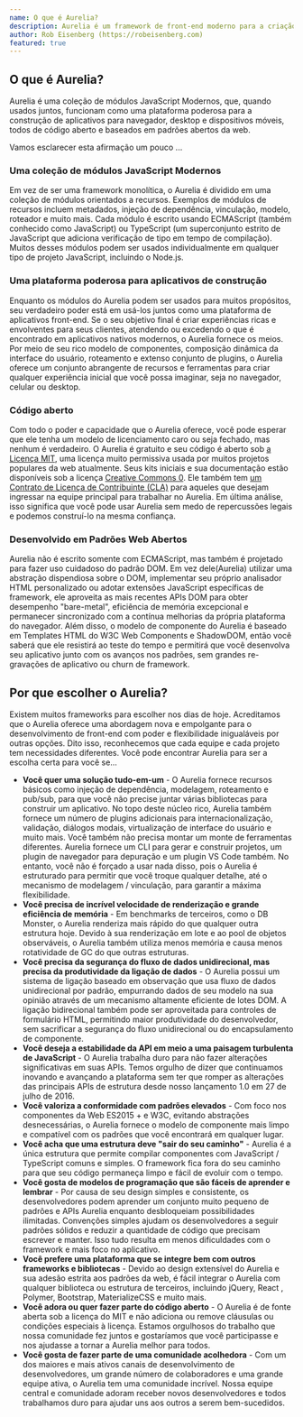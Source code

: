 ```yaml
---
name: O que é Aurelia?
description: Aurelia é um framework de front-end moderno para a criação de aplicativos para navegadores, dispositivos móveis e desktop.
author: Rob Eisenberg (https://robeisenberg.com)
featured: true
---
```

## O que é Aurelia?

Aurelia é uma coleção de módulos JavaScript Modernos, que, quando usados ​​juntos, funcionam como uma plataforma poderosa para a construção de aplicativos para navegador, desktop e dispositivos móveis, todos de código aberto e baseados em padrões abertos da web.

Vamos esclarecer esta afirmação um pouco ...

### Uma coleção de módulos JavaScript Modernos

Em vez de ser uma framework monolítica, o Aurelia é dividido em uma coleção de módulos orientados a recursos. Exemplos de módulos de recursos incluem metadados, injeção de dependência, vinculação, modelo, roteador e muito mais. Cada módulo é escrito usando ECMAScript (também conhecido como JavaScript) ou TypeScript (um superconjunto estrito de JavaScript que adiciona verificação de tipo em tempo de compilação). Muitos desses módulos podem ser usados ​​individualmente em qualquer tipo de projeto JavaScript, incluindo o Node.js.

### Uma plataforma poderosa para aplicativos de construção

Enquanto os módulos do Aurelia podem ser usados ​​para muitos propósitos, seu verdadeiro poder está em usá-los juntos como uma plataforma de aplicativos front-end. Se o seu objetivo final é criar experiências ricas e envolventes para seus clientes, atendendo ou excedendo o que é encontrado em aplicativos nativos modernos, o Aurelia fornece os meios. Por meio de seu rico modelo de componentes, composição dinâmica da interface do usuário, roteamento e extenso conjunto de plugins, o Aurelia oferece um conjunto abrangente de recursos e ferramentas para criar qualquer experiência inicial que você possa imaginar, seja no navegador, celular ou desktop.

### Código aberto

Com todo o poder e capacidade que o Aurelia oferece, você pode esperar que ele tenha um modelo de licenciamento caro ou seja fechado, mas nenhum é verdadeiro. O Aurelia é gratuito e seu código é aberto sob [a Licença MIT](https://opensource.org/licenses/MIT), uma licença muito permissiva usada por muitos projetos populares da web atualmente. Seus kits iniciais e sua documentação estão disponíveis sob a licença [Creative Commons 0](https://creativecommons.org/publicdomain/zero/1.0/legalcode). Ele também tem [um Contrato de Licença de Contribuinte (CLA)](https://github.com/durandalproject/about/blob/master/CLA.md) para aqueles que desejam ingressar na equipe principal para trabalhar no Aurelia. Em última análise, isso significa que você pode usar Aurelia sem medo de repercussões legais e podemos construí-lo na mesma confiança.

### Desenvolvido em Padrões Web Abertos

Aurelia não é escrito somente com ECMAScript, mas também é projetado para fazer uso cuidadoso do padrão DOM. Em vez dele(Aurelia) utilizar uma abstração dispendiosa sobre o DOM, implementar seu próprio analisador HTML personalizado ou adotar extensões JavaScript específicas de framework, ele aproveita as mais recentes APIs DOM para obter desempenho "bare-metal", eficiência de memória excepcional e permanecer sincronizado com a contínua melhorias da própria plataforma do navegador. Além disso, o modelo de componente do Aurelia é baseado em Templates HTML do W3C Web Components e ShadowDOM, então você saberá que ele resistirá ao teste do tempo e permitirá que você desenvolva seu aplicativo junto com os avanços nos padrões, sem grandes re-gravações de aplicativo ou churn de framework.

## Por que escolher o Aurelia?

Existem muitos frameworks para escolher nos dias de hoje. Acreditamos que o Aurelia oferece uma abordagem nova e empolgante para o desenvolvimento de front-end com poder e flexibilidade inigualáveis ​​por outras opções. Dito isso, reconhecemos que cada equipe e cada projeto tem necessidades diferentes. Você pode encontrar Aurelia para ser a escolha certa para você se...

* **Você quer uma solução tudo-em-um** - O Aurelia fornece recursos básicos como injeção de dependência, modelagem, roteamento e pub/sub, para que você não precise juntar várias bibliotecas para construir um aplicativo. No topo deste núcleo rico, Aurelia também fornece um número de plugins adicionais para internacionalização, validação, diálogos modais, virtualização de interface do usuário e muito mais. Você também não precisa montar um monte de ferramentas diferentes. Aurelia fornece um CLI para gerar e construir projetos, um plugin de navegador para depuração e um plugin VS Code também. No entanto, você não é forçado a usar nada disso, pois o Aurelia é estruturado para permitir que você troque qualquer detalhe, até o mecanismo de modelagem / vinculação, para garantir a máxima flexibilidade.
* **Você precisa de incrível velocidade de renderização e grande eficiência de memória** - Em benchmarks de terceiros, como o DB Monster, o Aurelia renderiza mais rápido do que qualquer outra estrutura hoje. Devido à sua renderização em lote e ao pool de objetos observáveis, o Aurelia também utiliza menos memória e causa menos rotatividade de GC do que outras estruturas.
* **Você precisa da segurança do fluxo de dados unidirecional, mas precisa da produtividade da ligação de dados** - O Aurelia possui um sistema de ligação baseado em observação que usa fluxo de dados unidirecional por padrão, empurrando dados de seu modelo na sua opinião através de um mecanismo altamente eficiente de lotes DOM. A ligação bidirecional também pode ser aproveitada para controles de formulário HTML, permitindo maior produtividade do desenvolvedor, sem sacrificar a segurança do fluxo unidirecional ou do encapsulamento de componente.
* **Você deseja a estabilidade da API em meio a uma paisagem turbulenta de JavaScript** - O Aurelia trabalha duro para não fazer alterações significativas em suas APIs. Temos orgulho de dizer que continuamos inovando e avançando a plataforma sem ter que romper as alterações das principais APIs de estrutura desde nosso lançamento 1.0 em 27 de julho de 2016.
* **Você valoriza a conformidade com padrões elevados** - Com foco nos componentes da Web ES2015 + e W3C, evitando abstrações desnecessárias, o Aurelia fornece o modelo de componente mais limpo e compatível com os padrões que você encontrará em qualquer lugar.
* **Você acha que uma estrutura deve "sair do seu caminho"** - Aurelia é a única estrutura que permite compilar componentes com JavaScript / TypeScript comuns e simples. O framework fica fora do seu caminho para que seu código permaneça limpo e fácil de evoluir com o tempo.
* **Você gosta de modelos de programação que são fáceis de aprender e lembrar** - Por causa de seu design simples e consistente, os desenvolvedores podem aprender um conjunto muito pequeno de padrões e APIs Aurelia enquanto desbloqueiam possibilidades ilimitadas. Convenções simples ajudam os desenvolvedores a seguir padrões sólidos e reduzir a quantidade de código que precisam escrever e manter. Isso tudo resulta em menos dificuldades com o framework e mais foco no aplicativo.
* **Você prefere uma plataforma que se integre bem com outros frameworks e bibliotecas** - Devido ao design extensível do Aurelia e sua adesão estrita aos padrões da web, é fácil integrar o Aurelia com qualquer biblioteca ou estrutura de terceiros, incluindo jQuery, React , Polymer, Bootstrap, MaterializeCSS e muito mais.
* **Você adora ou quer fazer parte do código aberto** - O Aurelia é de fonte aberta sob a licença do MIT e não adiciona ou remove cláusulas ou condições especiais à licença. Estamos orgulhosos do trabalho que nossa comunidade fez juntos e gostaríamos que você participasse e nos ajudasse a tornar a Aurelia melhor para todos.
* **Você gosta de fazer parte de uma comunidade acolhedora** - Com um dos maiores e mais ativos canais de desenvolvimento de desenvolvedores, um grande número de colaboradores e uma grande equipe ativa, o Aurelia tem uma comunidade incrível. Nossa equipe central e comunidade adoram receber novos desenvolvedores e todos trabalhamos duro para ajudar uns aos outros a serem bem-sucedidos.